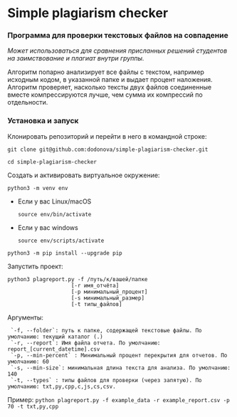 # Simple plagiarism checker
### Программа для проверки текстовых файлов на совпадение
_Может использоваться для сравнения присланных решений студентов на заимствование и плагиат внутри группы._ 

Алгоритм попарно анализирует все файлы с текстом, например исходным кодом, в указанной папке и выдает процент наложения. Алгоритм проверяет, насколько тексты двух файлов соединенные вместе компрессируются лучше, чем сумма их компрессий по отдельности.

### Установка и запуск

Клонировать репозиторий и перейти в него в командной строке:

```
git clone git@github.com:dodonova/simple-plagiarism-checker.git
```

```
cd simple-plagiarism-checker
```

Cоздать и активировать виртуальное окружение:

```
python3 -m venv env
```

* Если у вас Linux/macOS

    ```
    source env/bin/activate
    ```

* Если у вас windows

    ```
    source env/scripts/activate
    ```

```
python3 -m pip install --upgrade pip
```

Запустить проект:
```
python3 plagreport.py -f /путь/к/вашей/папке
                    [-r имя_отчёта]
                    [-p минимальный_процент]
                    [-s минимальный_размер]
                    [-t типы_файлов]
```

Аргументы:

     `-f, --folder`: путь к папке, содержащей текстовые файлы. По умолчанию: текущий каталог (.)
     `-r, --report`: Имя файла отчета. По умолчанию: report_[current_datetime].csv
     `-p, --min-percent` : Минимальный процент перекрытия для отчетов. По умолчанию: 60
     `-s, --min-size`: минимальная длина текста для анализа. По умолчанию: 140
     `-t, --types` : типы файлов для проверки (через запятую). По умолчанию: txt,py,cpp,c,js,cs,csv.

Пример:
     `python plagreport.py -f example_data -r example_report.csv -p 70 -t txt,py,cpp`
